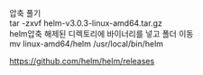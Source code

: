 압축 풀기  
tar -zxvf helm-v3.0.3-linux-amd64.tar.gz  
helm압축 해제된 디렉토리에 바이너리를 넣고 폴더 이동  
mv linux-amd64/helm /usr/local/bin/helm  

https://github.com/helm/helm/releases  
